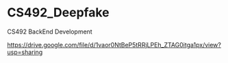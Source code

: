 # CS492_Deepfake
CS492 BackEnd Development

https://drive.google.com/file/d/1vaor0NtBeP5tRRjLPEh_ZTAG0itga1px/view?usp=sharing
